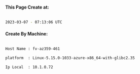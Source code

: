 
   
#### This Page Create at:

```bash

2023-03-07 - 07:13:06 UTC

```

#### Create By Machine:

```bash

Host Name : fv-az359-461

platform  : Linux-5.15.0-1033-azure-x86_64-with-glibc2.35

Ip Local  : 10.1.0.72

```

